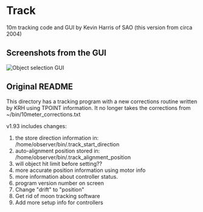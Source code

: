 # Track
10m tracking code and GUI by Kevin Harris of SAO (this version from circa 2004)

## Screenshots from the GUI

![Object selection GUI](tracking_object.png)


## Original README

This directory has a tracking program with a new corrections routine
written by KRH using TPOINT information. It no longer takes the corrections from 
~/bin/10meter_corrections.txt

v1.93 includes changes:
1. the store direction information in: /home/observer/bin/.track_start_direction
2. auto-alignment position stored in: /home/observer/bin/.track_alignment_position
3. will object hit limit before setting??
4. more accurate position information using motor info
5. more information about controller status.
6. program version number on screen
7. Change "drift" to "position"
8. Get rid of moon tracking software
9. Add more setup info for controllers
